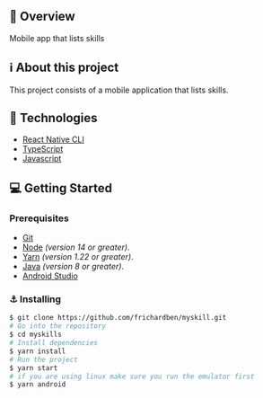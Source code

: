 ## :rocket: Overview

Mobile app that lists skills

## ℹ️ About this project

This project consists of a mobile application that lists skills.

## 📝 Technologies

- [React Native CLI](https://reactnative.dev/)
- [TypeScript](https://www.typescriptlang.org/)
- [Javascript](https://developer.mozilla.org/pt-BR/docs/Web/JavaScript)

## :computer: Getting Started

### Prerequisites

- [Git](https://git-scm.com/downloads)
- [Node](https://nodejs.org/en/download/) _(version 14 or greater)_.
- [Yarn](https://classic.yarnpkg.com/lang/en/docs/install/#debian-stable) _(version 1.22 or greater)_.
- [Java](https://www.oracle.com/br/java/technologies/javase/jdk11-archive-downloads.html) _(version 8 or greater)_.
- [Android Studio](https://developer.android.com/studio)

### :anchor: Installing

```bash
$ git clone https://github.com/frichardben/myskill.git
# Go into the repository
$ cd myskills
# Install dependencies
$ yarn install
# Run the project
$ yarn start
# if you are using linux make sure you run the emulator first
$ yarn android
```
